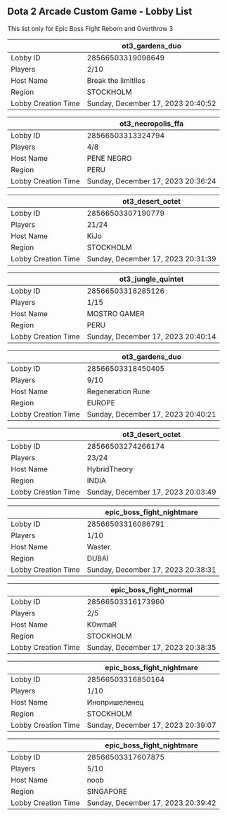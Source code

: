 ## Dota 2 Arcade Custom Game - Lobby List

This list only for Epic Boss Fight Reborn and Overthrow 3

|  | ot3_gardens_duo |
| ------ | ------ |
| Lobby ID | 28566503319098649 |
| Players | 2/10 |
| Host Name | Break the limitlles |
| Region | STOCKHOLM |
| Lobby Creation Time | Sunday, December 17, 2023 20:40:52 |


|  | ot3_necropolis_ffa |
| ------ | ------ |
| Lobby ID | 28566503313324794 |
| Players | 4/8 |
| Host Name | PENE  NEGRO |
| Region | PERU |
| Lobby Creation Time | Sunday, December 17, 2023 20:36:24 |


|  | ot3_desert_octet |
| ------ | ------ |
| Lobby ID | 28566503307190779 |
| Players | 21/24 |
| Host Name | KiJo |
| Region | STOCKHOLM |
| Lobby Creation Time | Sunday, December 17, 2023 20:31:39 |


|  | ot3_jungle_quintet |
| ------ | ------ |
| Lobby ID | 28566503318285126 |
| Players | 1/15 |
| Host Name | MOSTRO GAMER |
| Region | PERU |
| Lobby Creation Time | Sunday, December 17, 2023 20:40:14 |


|  | ot3_gardens_duo |
| ------ | ------ |
| Lobby ID | 28566503318450405 |
| Players | 9/10 |
| Host Name | Regeneration Rune |
| Region | EUROPE |
| Lobby Creation Time | Sunday, December 17, 2023 20:40:21 |


|  | ot3_desert_octet |
| ------ | ------ |
| Lobby ID | 28566503274266174 |
| Players | 23/24 |
| Host Name | HybridTheory |
| Region | INDIA |
| Lobby Creation Time | Sunday, December 17, 2023 20:03:49 |


|  | epic_boss_fight_nightmare |
| ------ | ------ |
| Lobby ID | 28566503316086791 |
| Players | 1/10 |
| Host Name | Waster |
| Region | DUBAI |
| Lobby Creation Time | Sunday, December 17, 2023 20:38:31 |


|  | epic_boss_fight_normal |
| ------ | ------ |
| Lobby ID | 28566503316173960 |
| Players | 2/5 |
| Host Name | K0wmaR |
| Region | STOCKHOLM |
| Lobby Creation Time | Sunday, December 17, 2023 20:38:35 |


|  | epic_boss_fight_nightmare |
| ------ | ------ |
| Lobby ID | 28566503316850164 |
| Players | 1/10 |
| Host Name | Инопришеленец |
| Region | STOCKHOLM |
| Lobby Creation Time | Sunday, December 17, 2023 20:39:07 |


|  | epic_boss_fight_nightmare |
| ------ | ------ |
| Lobby ID | 28566503317607875 |
| Players | 5/10 |
| Host Name | noob |
| Region | SINGAPORE |
| Lobby Creation Time | Sunday, December 17, 2023 20:39:42 |


